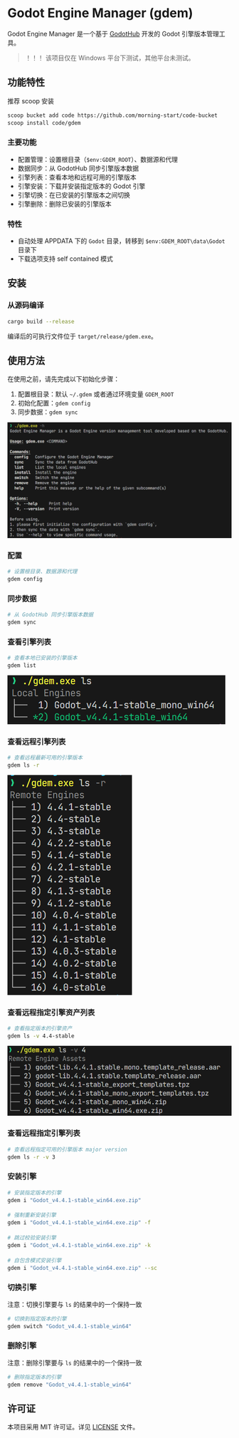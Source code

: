 # Godot Engine Manager (gdem)

Godot Engine Manager 是一个基于 [GodotHub](https://godothub.cn/) 开发的 Godot 引擎版本管理工具。

> ！！！
> 该项目仅在 Windows 平台下测试，其他平台未测试。

## 功能特性

推荐 scoop 安装

```bash
scoop bucket add code https://github.com/morning-start/code-bucket
scoop install code/gdem
```

### 主要功能

- 配置管理：设置根目录（`$env:GDEM_ROOT`）、数据源和代理 
- 数据同步：从 GodotHub 同步引擎版本数据
- 引擎列表：查看本地和远程可用的引擎版本
- 引擎安装：下载并安装指定版本的 Godot 引擎
- 引擎切换：在已安装的引擎版本之间切换
- 引擎删除：删除已安装的引擎版本

### 特性

- 自动处理 APPDATA 下的 `Godot` 目录，转移到 `$env:GDEM_ROOT\data\Godot` 目录下
- 下载选项支持 self contained 模式

## 安装

### 从源码编译

```bash
cargo build --release
```

编译后的可执行文件位于 `target/release/gdem.exe`。

## 使用方法

在使用之前，请先完成以下初始化步骤：

1. 配置根目录：默认 `~/.gdem` 或者通过环境变量 `GDEM_ROOT` 
2. 初始化配置：`gdem config`
3. 同步数据：`gdem sync`

![help](./imgs/help.png)

### 配置


```bash
# 设置根目录、数据源和代理
gdem config
```

### 同步数据

```bash
# 从 GodotHub 同步引擎版本数据
gdem sync
```

### 查看引擎列表

```bash
# 查看本地已安装的引擎版本
gdem list
```
![ls](./imgs/ls.png)

### 查看远程引擎列表

```bash
# 查看远程最新可用的引擎版本
gdem ls -r
```
![ls-r](./imgs/ls-r.png)

### 查看远程指定引擎资产列表

```bash
# 查看指定版本的引擎资产
gdem ls -v 4.4-stable
```
![ls-v](./imgs/ls-v.png)

### 查看远程指定引擎列表

```bash
# 查看远程指定可用的引擎版本 major version
gdem ls -r -v 3
```


### 安装引擎

```bash
# 安装指定版本的引擎
gdem i "Godot_v4.4.1-stable_win64.exe.zip"

# 强制重新安装引擎
gdem i "Godot_v4.4.1-stable_win64.exe.zip" -f

# 跳过校验安装引擎
gdem i "Godot_v4.4.1-stable_win64.exe.zip" -k

# 自包含模式安装引擎
gdem i "Godot_v4.4.1-stable_win64.exe.zip" --sc

```

### 切换引擎

注意：切换引擎要与 `ls` 的结果中的一个保持一致

```bash
# 切换到指定版本的引擎
gdem switch "Godot_v4.4.1-stable_win64"
```

### 删除引擎

注意：删除引擎要与 `ls` 的结果中的一个保持一致

```bash
# 删除指定版本的引擎
gdem remove "Godot_v4.4.1-stable_win64"
```

## 许可证

本项目采用 MIT 许可证。详见 [LICENSE](LICENSE) 文件。